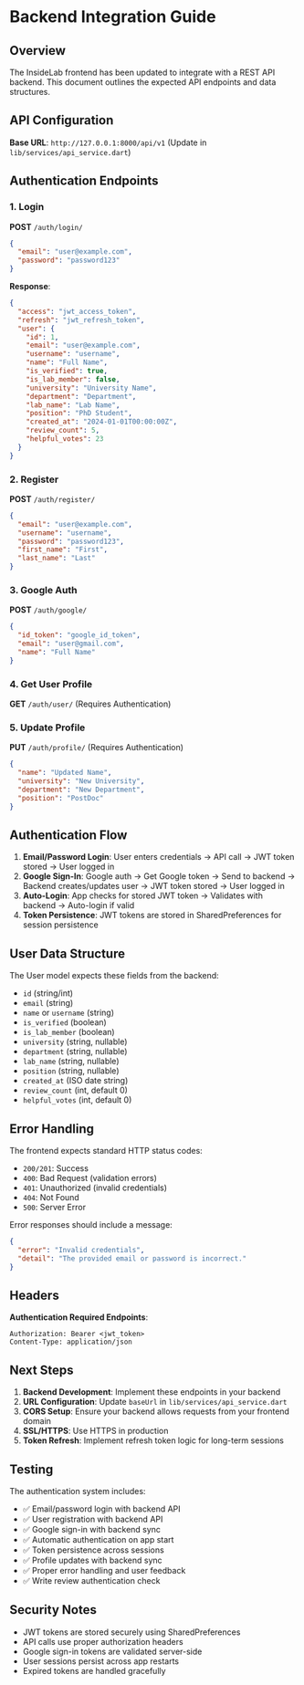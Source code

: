 # Backend Integration Guide

## Overview
The InsideLab frontend has been updated to integrate with a REST API backend. This document outlines the expected API endpoints and data structures.

## API Configuration

**Base URL**: `http://127.0.0.1:8000/api/v1` (Update in `lib/services/api_service.dart`)

## Authentication Endpoints

### 1. Login
**POST** `/auth/login/`
```json
{
  "email": "user@example.com",
  "password": "password123"
}
```

**Response**:
```json
{
  "access": "jwt_access_token",
  "refresh": "jwt_refresh_token",
  "user": {
    "id": 1,
    "email": "user@example.com",
    "username": "username",
    "name": "Full Name",
    "is_verified": true,
    "is_lab_member": false,
    "university": "University Name",
    "department": "Department",
    "lab_name": "Lab Name",
    "position": "PhD Student",
    "created_at": "2024-01-01T00:00:00Z",
    "review_count": 5,
    "helpful_votes": 23
  }
}
```

### 2. Register
**POST** `/auth/register/`
```json
{
  "email": "user@example.com",
  "username": "username",
  "password": "password123",
  "first_name": "First",
  "last_name": "Last"
}
```

### 3. Google Auth
**POST** `/auth/google/`
```json
{
  "id_token": "google_id_token",
  "email": "user@gmail.com",
  "name": "Full Name"
}
```

### 4. Get User Profile
**GET** `/auth/user/` (Requires Authentication)

### 5. Update Profile
**PUT** `/auth/profile/` (Requires Authentication)
```json
{
  "name": "Updated Name",
  "university": "New University",
  "department": "New Department",
  "position": "PostDoc"
}
```

## Authentication Flow

1. **Email/Password Login**: User enters credentials → API call → JWT token stored → User logged in
2. **Google Sign-In**: Google auth → Get Google token → Send to backend → Backend creates/updates user → JWT token stored → User logged in
3. **Auto-Login**: App checks for stored JWT token → Validates with backend → Auto-login if valid
4. **Token Persistence**: JWT tokens are stored in SharedPreferences for session persistence

## User Data Structure

The User model expects these fields from the backend:
- `id` (string/int)
- `email` (string)
- `name` or `username` (string)
- `is_verified` (boolean)
- `is_lab_member` (boolean)
- `university` (string, nullable)
- `department` (string, nullable)
- `lab_name` (string, nullable)
- `position` (string, nullable)
- `created_at` (ISO date string)
- `review_count` (int, default 0)
- `helpful_votes` (int, default 0)

## Error Handling

The frontend expects standard HTTP status codes:
- `200/201`: Success
- `400`: Bad Request (validation errors)
- `401`: Unauthorized (invalid credentials)
- `404`: Not Found
- `500`: Server Error

Error responses should include a message:
```json
{
  "error": "Invalid credentials",
  "detail": "The provided email or password is incorrect."
}
```

## Headers

**Authentication Required Endpoints**:
```
Authorization: Bearer <jwt_token>
Content-Type: application/json
```

## Next Steps

1. **Backend Development**: Implement these endpoints in your backend
2. **URL Configuration**: Update `baseUrl` in `lib/services/api_service.dart`
3. **CORS Setup**: Ensure your backend allows requests from your frontend domain
4. **SSL/HTTPS**: Use HTTPS in production
5. **Token Refresh**: Implement refresh token logic for long-term sessions

## Testing

The authentication system includes:
- ✅ Email/password login with backend API
- ✅ User registration with backend API
- ✅ Google sign-in with backend sync
- ✅ Automatic authentication on app start
- ✅ Token persistence across sessions
- ✅ Profile updates with backend sync
- ✅ Proper error handling and user feedback
- ✅ Write review authentication check

## Security Notes

- JWT tokens are stored securely using SharedPreferences
- API calls use proper authorization headers
- Google sign-in tokens are validated server-side
- User sessions persist across app restarts
- Expired tokens are handled gracefully